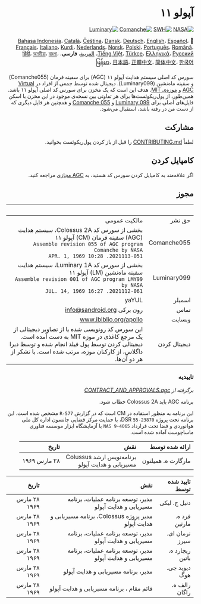 <div dir="RTL">

# آپولو ۱۱

[![NASA][1]][2]
[![SWH]][SWH_URL]
[![Comanche]][ComancheMilestone]
[![Luminary]][LuminaryMilestone]

🎌
[Bahasa Indonesia][ID]،
[Català][CA]،
[Čeština][CZ]،
[Dansk][DA]،
[Deutsch][DE]،
[English][EN]،
[Español][ES]،
[Français][FR]،
[Italiano][IT]،
[Kurdi][KU]،
[Nederlands][NL]،
[Norsk][NO]،
[Polski][PL]،
[Português][PT_BR]،
[Română][RO]،
[Tiếng Việt][VI]،
[Türkçe][TR]،
[Ελληνικά][GR]،
[Русский][RU]،
[العربية][AR]،
**فارسی**،
[हिंदी][HI_IN]،
[অসমীয়া][AS_IN]،
[বাংলা][BD_BN]،
[မြန်မာ][MM]،
[日本語][JA]،
[正體中文][ZH_TW]،
[简体中文][ZH_CN]،
[한국어][KO_KR]

[AR]:README.ar.md
[AS_IN]:README.as_in.md
[BD_BN]:README.bd_bn.md
[CA]:README.ca.md
[CZ]:README.cz.md
[DA]:README.da.md
[DE]:README.de.md
[EN]:README.md
[ES]:README.es.md
[FA]:README.fa.md
[FR]:README.fr.md
[GR]:README.gr.md
[HI_IN]:README.hi_in.md
[ID]:README.id.md
[IT]:README.it.md
[JA]:README.ja.md
[KO_KR]:README.ko_kr.md
[KU]:README.ku.md
[LT]:README.lt.md
[MM]:README.mm.md
[NL]:README.nl.md
[NO]:README.no.md
[PL]:README.pl.md
[PT_BR]:README.pt_br.md
[RO]:README.ro.md
[RU]:README.ru.md
[TR]:README.tr.md
[VI]:README.vi.md
[ZH_CN]:README.zh_cn.md
[ZH_TW]:README.zh_tw.md

سورس کد اصلی سیستم هدایت آپولو ۱۱ (AGC) برای سفینه فرمان (Comanche055) و سفینه ماه‌نشین (Luminary099). دیجیتال شده توسط جمعی از افراد در [Virtual AGC][3] و [موزه‌ی MIT][4]. هدف این است که یک مخزن برای سورس کد اصلی آپولو ۱۱ باشد. همین‌طور، از پول‌ریکوئست‌ها برای هر تفاوتی بین نسخه‌ی موجود در این مخزن با اسکن‌ فایل‌های اصلی برای [Luminary 099][5] و [Comanche 055][6] و همچنین هر فایل دیگری که از دست من در رفته باشد،‌ استقبال می‌شود.

## مشارکت

لطفاً [CONTRIBUTING.md][7] را قبل از باز کردن پول‌ریکوئست بخوانید.

## کامپایل کردن

اگر علاقه‌مند به کامپایل کردن سورس کد هستید، به [AGC مجازی][8] مراجعه کنید.

## مجوز

&nbsp;       | &nbsp;
-----------: | -----:
حق نشر      | مالکیت عمومی
Comanche055  | بخشی از سورس کد Colossus 2A، سیستم هدایت (AGC) سفینه فرمان (CM) آپولو ۱۱<br>`Assemble revision 055 of AGC program Comanche by NASA`<br>`2021113-051. 10:28 APR. 1, 1969`
Luminary099  | بخشی از سورس کد Luminary 1A، سیستم هدایت سفینه ماه‌نشین (LM) آپولو ۱۱<br>`Assemble revision 001 of AGC program LMY99 by NASA`<br>`2021112-061. 16:27 JUL. 14, 1969`
اسمبلر       | yaYUL
تماس        |     رون برکی <info@sandroid.org>
وبسایت       | www.ibiblio.org/apollo
دیجیتال کردن | این سورس کد رونویسی شده یا از تصاویر دیجیتالی از یک مرجع کاغذی در موزه MIT به دست آمده است. دیجیتالی کردن توسط پول فیلد انجام شده و توسط دبرا داگلاس، از کارکنان موزه، مرتب شده است. با تشکر از هر دو آن‌ها.

### تاییدیه

*برگرفته از [CONTRACT_AND_APPROVALS.agc]*

برنامه AGC باید Colossus 2A خطاب شود.

این برنامه به منظور استفاده در CM است که در گزارش `R-577` مشخص شده است. این برنامه تحت پروژه DSR `55-23870`، با حمایت مرکز فضایی جانسون اداره کل ملی هوانوردی و فضا تحت قرارداد `NAS 9-4065` با آزمایشگاه ابزار موسسه فناوری ماساچوست آماده شده است.

ارائه شده توسط          | نقش | تاریخ
--------------------: | ---: | ---:
مارگارت ه. همیلتون  | برنامه‌نویس ارشد Colussus<br>مسیریابی و هدایت آپولو | ۲۸ مارس ۱۹۶۹

تایید شده توسط          | نقش | تاریخ
--------------------: | ---: | ---:
دنیل ج. لیکی  | مدیر، توسعه برنامه عملیات، برنامه مسیریابی و هدایت آپولو | ۲۸ مارس ۱۹۶۹
فرد ه. مارتین    | مدیر پروژه Colossus، برنامه مسیریابی و هدایت آپولو | ۲۸ مارس ۱۹۶۹
نرمان ای. سیرز    | مدیر، توسعه برنامه عملیات، برنامه مسیریابی و هدایت آپولو | ۲۸ مارس ۱۹۶۹
ریچارد ه. باتین    | مدیر، توسعه برنامه عملیات، برنامه مسیریابی و هدایت آپولو | ۲۸ مارس ۱۹۶۹
دیوید جی. هوگ    | مدیر، برنامه مسیریابی و هدایت آپولو | ۲۸ مارس ۱۹۶۹
رالف ه. راگان    |قائم مقام ، برنامه مسیریابی و هدایت آپولو | ۲۸ مارس ۱۹۶۹

</div>

[CONTRACT_AND_APPROVALS.agc]:https://github.com/chrislgarry/Apollo-11/blob/master/Comanche055/CONTRACT_AND_APPROVALS.agc
[1]:https://flat.badgen.net/badge/NASA/Mission%20Overview/0B3D91
[2]:https://www.nasa.gov/mission_pages/apollo/missions/apollo11.html
[3]:http://www.ibiblio.org/apollo/
[4]:http://web.mit.edu/museum/
[5]:http://www.ibiblio.org/apollo/ScansForConversion/Luminary099/
[6]:http://www.ibiblio.org/apollo/ScansForConversion/Comanche055/
[7]:https://github.com/chrislgarry/Apollo-11/blob/master/CONTRIBUTING.md
[8]:https://github.com/rburkey2005/virtualagc
[SWH]:https://flat.badgen.net/badge/Software%20Heritage/Archive/0B3D91
[SWH_URL]:https://archive.softwareheritage.org/browse/origin/https://github.com/chrislgarry/Apollo-11/
[Comanche]:https://flat.badgen.net/github/milestones/chrislgarry/Apollo-11/1
[ComancheMilestone]:https://github.com/chrislgarry/Apollo-11/milestone/1
[Luminary]:https://flat.badgen.net/github/milestones/chrislgarry/Apollo-11/2
[LuminaryMilestone]:https://github.com/chrislgarry/Apollo-11/milestone/2
